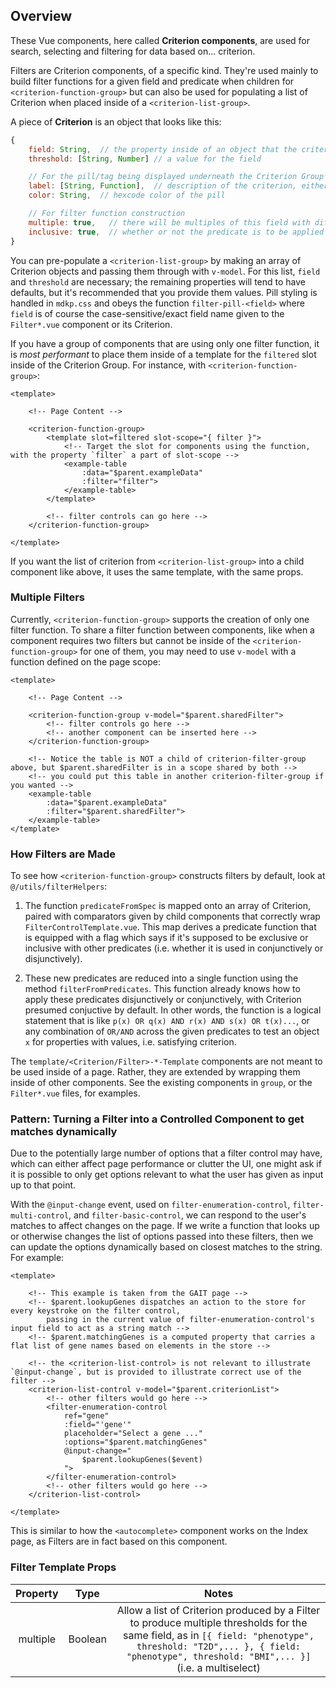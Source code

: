 ## Overview

These Vue components, here called **Criterion components**, are used for search, selecting and filtering for data based on... criterion.

Filters are Criterion components, of a specific kind. They're used mainly to build filter functions for a given field and predicate when children for `<criterion-function-group>` but can also be used for populating a list of Criterion when placed inside of a `<criterion-list-group>`.

A piece of **Criterion** is an object that looks like this:
```js
{
    field: String,  // the property inside of an object that the criterion operates on. Case-sensitive.
    threshold: [String, Number] // a value for the field

    // For the pill/tag being displayed underneath the Criterion Group
    label: [String, Function],  // description of the criterion, either given by hand or derived from the criterion's threshold and field. If it's a function it will be passed the criterion's own definition before being evaluated.
    color: String,  // hexcode color of the pill

    // For filter function construction
    multiple: true,   // there will be multiples of this field with different thresholds
    inclusive: true,  // whether or not the predicate is to be applied disjunctively with other predicates
}
```

You can pre-populate a `<criterion-list-group>` by making an array of Criterion objects and passing them through with `v-model`. For this list, `field` and `threshold` are necessary; the remaining properties will tend to have defaults, but it's recommended that you provide them values. Pill styling is handled in `mdkp.css` and obeys the function `filter-pill-<field>` where `field` is of course the case-sensitive/exact field name given to the `Filter*.vue` component or its Criterion.

If you have a group of components that are using only one filter function, it is *most performant* to place them inside of a template for the `filtered` slot inside of the Criterion Group. For instance, with `<criterion-function-group>`:
```vue
<template>

    <!-- Page Content -->

    <criterion-function-group>
        <template slot=filtered slot-scope="{ filter }">
            <!-- Target the slot for components using the function, with the property `filter` a part of slot-scope -->
            <example-table
                :data="$parent.exampleData"
                :filter="filter">
            </example-table>
        </template>

        <!-- filter controls can go here -->
    </criterion-function-group>

</template>
```
If you want the list of criterion from `<criterion-list-group>` into a child component like above, it uses the same template, with the same props.

### Multiple Filters

Currently, `<criterion-function-group>` supports the creation of only one filter function. To share a filter function between components, like when a component requires two filters but cannot be inside of the `<criterion-function-group>` for one of them, you may need to use `v-model` with a function defined on the page scope:
```vue
<template>

    <!-- Page Content -->

    <criterion-function-group v-model="$parent.sharedFilter">
        <!-- filter controls go here -->
        <!-- another component can be inserted here -->
    </criterion-function-group>
        
    <!-- Notice the table is NOT a child of criterion-filter-group above, but $parent.sharedFilter is in a scope shared by both -->
    <!-- you could put this table in another criterion-filter-group if you wanted -->
    <example-table 
        :data="$parent.exampleData" 
        :filter="$parent.sharedFilter">
    </example-table>
</template>
```

### How Filters are Made

To see how `<criterion-function-group>` constructs filters by default, look at `@/utils/filterHelpers`: 

1. The function `predicateFromSpec` is mapped onto an array of Criterion, paired with comparators given by child components that correctly wrap `FilterControlTemplate.vue`. This map derives a predicate function that is equipped with a flag which says if it's supposed to be exclusive or inclusive with other predicates (i.e. whether it is used in conjunctively or disjunctively). 

2. These new predicates are reduced into a single function using the method `filterFromPredicates`. This function already knows how to apply these predicates disjunctively or conjunctively, with Criterion presumed conjuctive by default. In other words, the function is a logical statement that is like `p(x) OR q(x) AND r(x) AND s(x) OR t(x)...`, or any combination of `OR/AND` across the given predicates to test an object `x` for properties with values, i.e. satisfying criterion.

The `template/<Criterion/Filter>-*-Template` components are not meant to be used inside of a page. Rather, they are extended by wrapping them inside of other components. See the existing components in `group`, or the `Filter*.vue` files, for examples.

### Pattern: Turning a Filter into a Controlled Component to get matches dynamically

Due to the potentially large number of options that a filter control may have, which can either affect page performance or clutter the UI, one might ask if it is possible to only get options relevant to what the user has given as input up to that point.

With the `@input-change` event, used on `filter-enumeration-control`, `filter-multi-control`, and `filter-basic-control`, we can respond to the user's matches to affect changes on the page. If we write a function that looks up or otherwise changes the list of options passed into these filters, then we can update the options dynamically based on closest matches to the string. For example:

```vue
<template>

    <!-- This example is taken from the GAIT page -->
    <!-- $parent.lookupGenes dispatches an action to the store for every keystroke on the filter control, 
        passing in the current value of filter-enumeration-control's input field to act as a string match -->
    <!-- $parent.matchingGenes is a computed property that carries a flat list of gene names based on elements in the store -->
    
    <!-- the <criterion-list-control> is not relevant to illustrate `@input-change`, but is provided to illustrate correct use of the filter -->
    <criterion-list-control v-model="$parent.criterionList">
        <!-- other filters would go here -->
        <filter-enumeration-control
            ref="gene"
            :field="'gene'"
            placeholder="Select a gene ..."
            :options="$parent.matchingGenes"
            @input-change="
                $parent.lookupGenes($event)
            ">
        </filter-enumeration-control>
        <!-- other filters would go here -->
    </criterion-list-control>

</template>
```

This is similar to how the `<autocomplete>` component works on the Index page, as Filters are in fact based on this component.

### Filter Template Props

| Property  | Type |  Notes        |
| :-------: |:----:| :-----------: |
| multiple   |Boolean | Allow a list of Criterion produced by a Filter to produce multiple thresholds for the same field, as in `[{ field: "phenotype", threshold: "T2D",... }, { field: "phenotype", threshold: "BMI",... }]` (i.e. a multiselect) |
